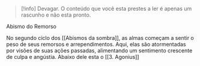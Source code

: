 >[!info] Devagar.
>O conteúdo que você esta prestes a ler é apenas um rascunho e não esta pronto.

Abismo do Remorso

No segundo ciclo dos [[Abismos da sombra]], as almas começam a sentir o peso de seus remorsos e arrependimentos. Aqui, elas são atormentadas por visões de suas ações passadas, alimentando um sentimento crescente de culpa e angústia.
Abaixo dele esta o [[3. Agonius]]